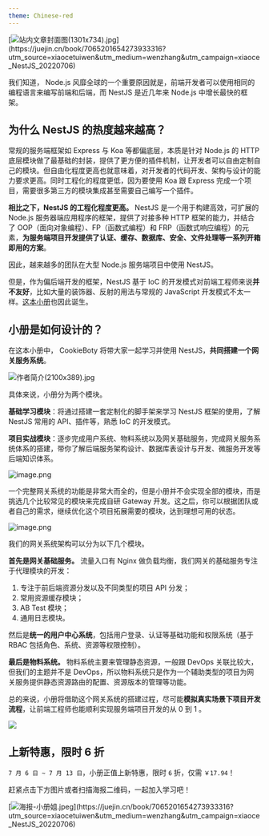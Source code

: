 ```yaml
---
theme: Chinese-red
---
```



[![站内文章封面图(1301x734).jpg](https://p9-juejin.byteimg.com/tos-cn-i-k3u1fbpfcp/8eafbf53cc974b08bd31005602dc8352~tplv-k3u1fbpfcp-watermark.image?)](https://juejin.cn/book/7065201654273933316?utm_source=xiaocetuiwen&utm_medium=wenzhang&utm_campaign=xiaoce_NestJS_20220706)

我们知道， Node.js 风靡全球的一个重要原因就是，前端开发者可以使用相同的编程语言来编写前端和后端，而 NestJS 是近几年来 Node.js 中增长最快的框架。

## 为什么 NestJS 的热度越来越高？

常规的服务端框架如 Express 与 Koa 等都偏底层，本质是针对 Node.js 的 HTTP 底层模块做了最基础的封装，提供了更方便的插件机制，让开发者可以自由定制自己的模块。但自由化程度更高也就意味着，对开发者的代码开发、架构与设计的能力要求更高。同时工程化的程度更低，因为要使用 Koa 跟 Express 完成一个项目，需要很多第三方的模块集成甚至需要自己编写一个插件。

**相比之下，NestJS 的工程化程度更高。** NestJS 是一个用于构建高效，可扩展的 Node.js 服务器端应用程序的框架，提供了对接多种 HTTP 框架的能力，并结合了 OOP（面向对象编程）、FP（函数式编程）和 FRP（函数式响应编程）的元素，**为服务端项目开发提供了认证、缓存、数据库、安全、文件处理等一系列开箱即用的方案**。

因此，越来越多的团队在大型 Node.js 服务端项目中使用 NestJS。

但是，作为偏后端开发的框架，NestJS 基于 IoC 的开发模式对前端工程师来说**并不友好**，比如大量的装饰器、反射的用法与常规的 JavaScript 开发模式不太一样。[这本小册](https://juejin.cn/book/7065201654273933316?utm_source=xiaocetuiwen&utm_medium=wenzhang&utm_campaign=xiaoce_NestJS_20220706)也因此诞生。

## 小册是如何设计的？

在这本小册中， CookieBoty 将带大家一起学习并使用 NestJS，**共同搭建一个网关服务系统**。


![作者简介(2100x389).jpg](https://p1-juejin.byteimg.com/tos-cn-i-k3u1fbpfcp/dde80bcaa7574ebe8732c7d436e488c2~tplv-k3u1fbpfcp-watermark.image?)

具体来说，小册分为两个模块。

**基础学习模块**：将通过搭建一套定制化的脚手架来学习 NestJS 框架的使用，了解 NestJS 常用的 API、插件等，熟悉 IoC 的开发模式。

**项目实战模块**：逐步完成用户系统、物料系统以及网关基础服务，完成网关服务系统体系的搭建，带你了解后端服务架构设计、数据库表设计与开发、微服务开发等后端知识体系。

![image.png](https://p6-juejin.byteimg.com/tos-cn-i-k3u1fbpfcp/bbd697352b36443bb1dea76ffc82604e~tplv-k3u1fbpfcp-watermark.image?)

一个完整网关系统的功能是非常大而全的，但是小册并不会实现全部的模块，而是挑选几个比较常见的模块来完成自研 Gateway 开发。这之后，你可以根据团队或者自己的需求，继续优化这个项目拓展需要的模块，达到理想可用的状态。

![image.png](https://p1-juejin.byteimg.com/tos-cn-i-k3u1fbpfcp/f73f00d3e2aa4b779c6539089252c54e~tplv-k3u1fbpfcp-watermark.image?)

我们的网关系统架构可以分为以下几个模块。

**首先是网关基础服务。** 流量入口有 Nginx 做负载均衡，我们网关的基础服务专注于代理模块的开发：
1. 专注于前后端资源分发以及不同类型的项目 API 分发；
2. 常用资源缓存模块；
3. AB Test 模块；
4. 通用日志模块。

然后是**统一的用户中心系统**，包括用户登录、认证等基础功能和权限系统（基于 RBAC 包括角色、系统、资源等权限控制）。

**最后是物料系统。** 物料系统主要来管理静态资源，一般跟 DevOps 关联比较大，但我们的主题并不是 DevOps，所以物料系统只是作为一个辅助类型的项目为网关服务提供静态资源路由的配置、资源版本的管理等功能。

总的来说，小册将借助这个网关系统的搭建过程，尽可能**模拟真实场景下项目开发流程**，让前端工程师也能顺利实现服务端项目开发的从 0 到 1 。

![](https://p3-juejin.byteimg.com/tos-cn-i-k3u1fbpfcp/ffaa3be865084770b445db8a84e64089~tplv-k3u1fbpfcp-zoom-1.image)

## 上新特惠，限时 6 折

`7 月 6 日 ~ 7 月 13 日`，小册正值上新特惠，限时 `6` 折，仅需 `￥17.94`！

赶紧点击下方图片或者扫描海报二维码，一起加入学习吧！


[![海报-小册姐.jpeg](https://p3-juejin.byteimg.com/tos-cn-i-k3u1fbpfcp/759fba7cd792442797be49f45d2ac7c9~tplv-k3u1fbpfcp-watermark.image?)](https://juejin.cn/book/7065201654273933316?utm_source=xiaocetuiwen&utm_medium=wenzhang&utm_campaign=xiaoce_NestJS_20220706)









